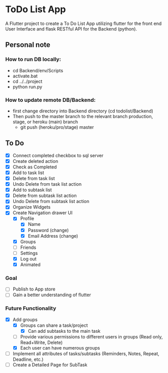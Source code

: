 # ToDo List App

A Flutter project to create a To Do List App utilizing flutter for the front end User Interface and flask RESTful API for the Backend (python).

## Personal note 
### How to run DB locally:
- cd Backend/env/Scripts
- activate.bat
- cd ../../project
- python run.py
### How to update remote DB/Backend:
- first change directory into Backend directory (cd todolist/Backend)
- Then push to the master branch to the relevant branch production, stage, or heroku (main) branch
  - git push (heroku/pro/stage) master


## To Do

- [x] Connect completed checkbox to sql server
- [x] Create deleted action
- [x] Check as Completed
- [x] Add to task list
- [x] Delete from task list
- [x] Undo Delete from task list action
- [x] Add to subtask list
- [x] Delete from subtask list action
- [x] Undo Delete from subtask list action
- [x] Organize Widgets
- [x] Create Navigation drawer UI
  - [x] Profile
    - [x] Name
    - [x] Password (change)
    - [x] Email Address (change)
  - [x] Groups
  - [ ] Friends
  - [ ] Settings
  - [x] Log out
  - [x] Animated

### Goal

- [ ] Publish to App store
- [ ] Gain a better understanding of flutter

### Future Functionality
- [x] Add groups
  - [x] Groups can share a task/project
    - [x] Can add subtasks to the main task
  - [ ] Provide various permissions to different users in groups (Read only, Read+Write, Delete)
  - [x] Each user can have numerous groups
- [ ] Implement all attributes of tasks/subtasks (Reminders, Notes, Repeat, Deadline, etc.)
- [ ] Create a Detailed Page for SubTask
